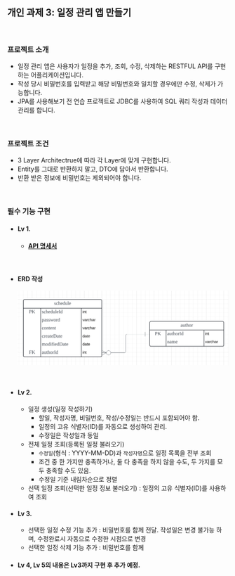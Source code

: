 ## 개인 과제 3: 일정 관리 앱 만들기

<br>

### 프로젝트 소개
- 일정 관리 앱은 사용자가 일정을 추가, 조회, 수정, 삭제하는 RESTFUL API를 구현하는 어플리케이션입니다.
- 작성 당시 비밀번호를 입력받고 해당 비밀번호와 일치할 경우에만 수정, 삭제가 가능합니다.
- JPA를 사용해보기 전 연습 프로젝트로 JDBC를 사용하여 SQL 쿼리 작성과 데이터 관리를 합니다.

<br>

### 프로젝트 조건
- 3 Layer Architectrue에 따라 각 Layer에 맞게 구현합니다.
- Entity를 그대로 반환하지 말고, DTO에 담아서 반환합니다.
- 반환 받은 정보에 비밀번호는 제외되어야 합니다.


<br>

### 필수 기능 구현
- #### Lv 1.
  - #### [API 명세서](https://buttery-caravel-ad6.notion.site/0c6128a26a16468e8eea13fe2ca79131?v=ea833add42784c129a0d3a8119058308)

<br>

  - #### ERD 작성
    ![ERD](ERD-1.png)

<br>

- #### Lv 2.
  - 일정 생성(일정 작성하기)
    - 할일, 작성자명, 비밀번호, 작성/수정일는 반드시 포함되어야 함.
    - 일정의 고유 식별자(ID)를 자동으로 생성하여 관리.
    - 수정일은 작성일과 동일
  - 전체 일정 조회(등록된 일정 불러오기)
    - `수정일`(형식 : YYYY-MM-DD)과 `작성자명`으로 일정 목록을 전부 조회
    - 조건 중 한 가지만 충족하거나, 둘 다 충족을 하지 않을 수도, 두 가지를 모두 충족할 수도 있음.
    - 수정일 기준 내림차순으로 정렬
  - 선택 일정 조회(선택한 일정 정보 불러오기) : 일정의 고유 식별자(ID)를 사용하여 조회
- #### Lv 3. 
  - 선택한 일정 수정 기능 추가 : 비밀번호를 함께 전달. 작성일은 변경 불가능 하며, 수정완료시 자동으로 수정한 시점으로 변경
  - 선택한 일정 삭제 기능 추가 : 비밀번호를 함께 

- #### Lv 4, Lv 5의 내용은 Lv3까지 구현 후 추가 예정.
